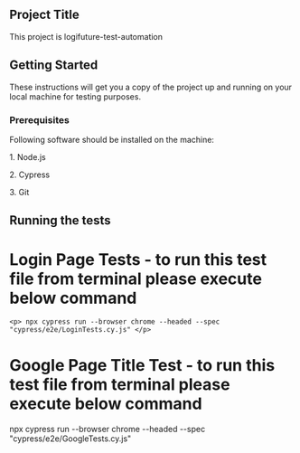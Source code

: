 <h2> Project Title </h2>
This project is logifuture-test-automation


<h2> Getting Started </h2>
These instructions will get you a copy of the project up and running on your local machine for testing purposes.

<h3> Prerequisites </h3>
Following software should be installed on the machine:</n>
<p> </p>
<p> 1. Node.js </p>
<p> 2. Cypress </p>
<p> 3. Git </p>



<h2> Running the tests </h2>

<h1> Login Page Tests - to run this test file from terminal please execute below command </h1>

    <p> npx cypress run --browser chrome --headed --spec  "cypress/e2e/LoginTests.cy.js" </p>



<h1> Google Page Title Test - to run this test file from terminal please execute below command </h1>

   <p> npx cypress run --browser chrome --headed --spec  "cypress/e2e/GoogleTests.cy.js" </p>



